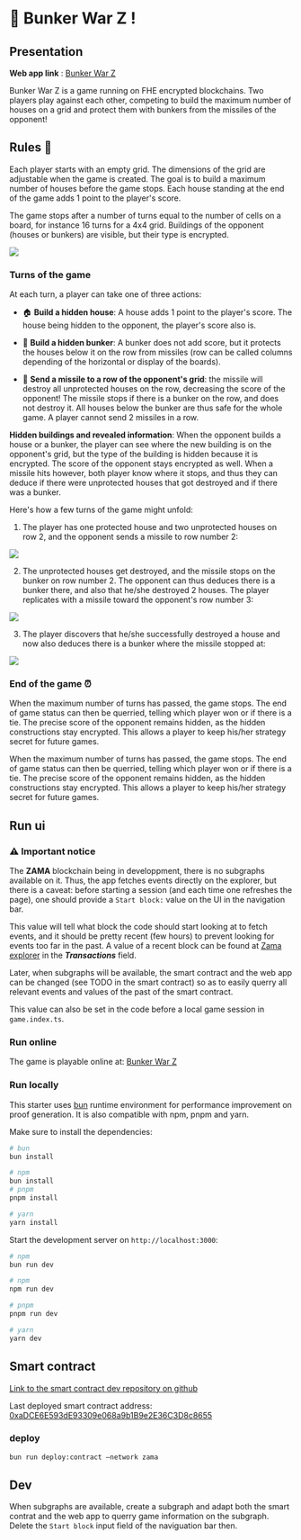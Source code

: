 # :rocket: Bunker War Z !


## Presentation

**Web app link** : [Bunker War Z](https://bunkerwarz.olafhe.com/)  

Bunker War Z is a game running on FHE encrypted blockchains. Two players play against each other, competing to build the maximum number of houses on a grid and protect them with bunkers from the missiles of the opponent!

## Rules :memo:  

Each player starts with an empty grid. The dimensions of the grid are adjustable when the game is created. The goal is to build a maximum number of houses before the game stops. Each house standing at the end of the game adds 1 point to the player's score.  
  
The game stops after a number of turns equal to the number of cells on a board, for instance 16 turns for a 4x4 grid. Buildings of the opponent (houses or bunkers) are visible, but their type  is encrypted.

<div>
<img src="https://rcd-media.com/olafhe/bunker-war-z-schema-logos.png" width=\700\>
</div>

### Turns of the game

At each turn, a player can take one of three actions:

- :house: **Build a hidden house**: A house adds 1 point to the player's score. The house being hidden to the opponent, the player's score also is.

- 🏰 **Build a hidden bunker**: A bunker does not add score, but it protects the houses below it on the row from missiles (row can be called columns depending of the horizontal or display of the boards).

- :rocket: **Send a missile to a row of the opponent's grid**: the missile will destroy all unprotected houses on the row, decreasing the score of the opponent! The missile stops if there is a bunker on the row, and does not destroy it. All houses below the bunker are thus safe for the whole game. A player cannot send 2 missiles in a row.

**Hidden buildings and revealed information**: When the opponent builds a house or a bunker, the player can see where the new building is on the opponent's grid, but the type of the building is hidden because it is encrypted. The score of the opponent stays encrypted as well. When a missile hits however, both player know where it stops, and thus they can deduce if there were unprotected houses that got destroyed and if there was a bunker.

Here's how a few turns of the game might unfold:

1. The player has one protected house and two unprotected houses on row 2, and the opponent sends a missile to row number 2:
<div>
<img src="https://rcd-media.com/olafhe/bunker-war-z-schema-1.png" width=\650\>
</div>

2. The unprotected houses get destroyed, and the missile stops on the bunker on row number 2. The opponent can thus deduces there is a bunker there, and also that he/she destroyed 2 houses. The player replicates with a missile toward the opponent's row number 3:
<div>
<img src="https://rcd-media.com/olafhe/bunker-war-z-schema-2bis.png" width=\650\>
</div>

3. The player discovers that he/she successfully destroyed a house and now also deduces there is a bunker where the missile stopped at:
<div>
<img src="https://rcd-media.com/olafhe/bunker-war-z-schema-3bis.png" width=\650\>
</div>

### End of the game :alarm_clock: 
When the maximum number of turns has passed, the game stops. The end of game status can then be querried, telling which player won or if there is a tie. The precise score of the opponent remains hidden, as the hidden constructions stay encrypted. This allows a player to keep his/her strategy secret for future games.

When the maximum number of turns has passed, the game stops. The end of game status can then be querried, telling which player won or if there is a tie. The precise score of the opponent remains hidden, as the hidden constructions stay encrypted. This allows a player to keep his/her strategy secret for future games.

## Run ui

### :warning: Important notice

The **ZAMA** blockchain being in developpment, there is no subgraphs available on it. Thus, the app fetches events directly on the explorer, but there is a caveat: before starting a session (and each time one refreshes the page), one should provide a `Start block:` value on the UI in the navigation bar.  

This value will tell what block the code should start looking at to fetch events, and it should be pretty recent (few hours) to prevent looking for events too far in the past. A value of a recent block can be found at [Zama explorer](https://main.explorer.zama.ai/ ) in the ***Transactions*** field. 

Later, when subgraphs will be available, the smart contract and the web app can be changed (see TODO in the smart contract) so as to easily querry all relevant events and values of the past of the smart contract.  

This value can also be set in the code before a local game session in `game.index.ts`.

### Run online

The game is playable online at: [Bunker War Z](https://bunkerwarz.olafhe.com/)

### Run locally

This starter uses [bun](https://bun.sh/) runtime environment for performance improvement on proof generation. It is also compatible with npm, pnpm and yarn.

Make sure to install the dependencies:

```bash
# bun
bun install

# npm
bun install
# pnpm
pnpm install

# yarn
yarn install
```

Start the development server on `http://localhost:3000`:

```bash
# npm
bun run dev

# npm
npm run dev

# pnpm
pnpm run dev

# yarn
yarn dev
```
## Smart contract

[Link to the smart contract dev repository on github](https://github.com/iam-robi/fhevm-game)

Last deployed smart contract address: [0xaDCE6E593dE93309e068a9b1B9e2E36C3D8c8655](https://main.explorer.zama.ai/address/0xaDCE6E593dE93309e068a9b1B9e2E36C3D8c8655)

### deploy

```bash
bun run deploy:contract —network zama
```

## Dev

When subgraphs are available, create a subgraph and adapt both the smart contrat and the web app to querry game information on the subgraph. Delete the `Start block` input field of the naviguation bar then.
